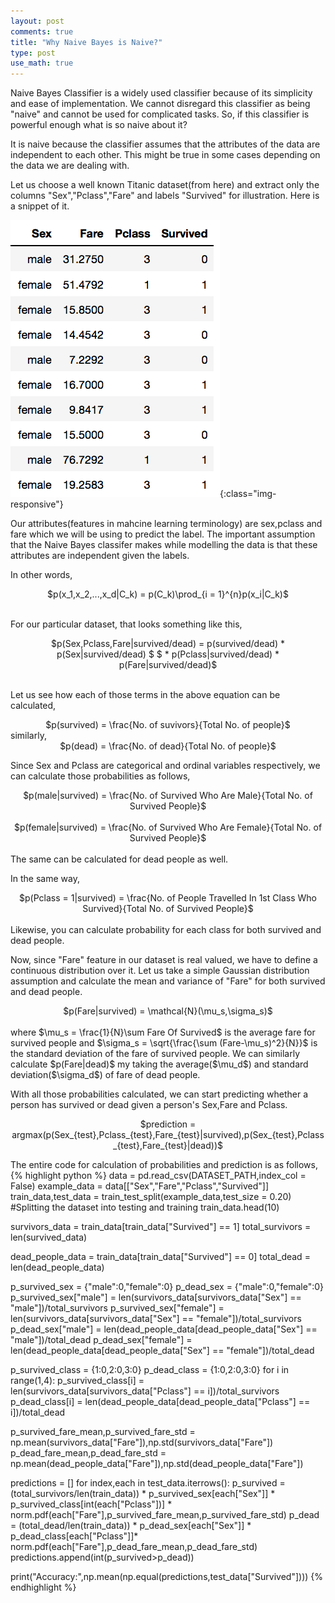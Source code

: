 ```yaml
---
layout: post
comments: true
title: "Why Naive Bayes is Naive?"
type: post
use_math: true
---
```


Naive Bayes Classifier is a widely used classifier because of its simplicity and ease of implementation. We cannot disregard this classifier as being "naive" and cannot be used for complicated tasks. So, if this classifier is powerful enough what is so naive about it?

It is naive because the classifier assumes that the attributes of the data are independent to each other. This might be true in some cases depending on the data we are dealing with.

Let us choose a well known Titanic dataset(from here) and extract only the columns "Sex","Pclass","Fare" and labels "Survived" for  illustration. Here is a snippet of it.

 ![Titanic_dataset](/assets/titanic_dataset.png){:class="img-responsive"}

Our attributes(features in mahcine learning terminology) are sex,pclass and fare which we will be using to predict the label. The important assumption that the Naive Bayes classifer makes while modelling the data is that these attributes are independent given the labels.

In other words,
<center> $p(x_1,x_2,...,x_d|C_k) = p(C_k)\prod_{i = 1}^{n}p(x_i|C_k)$ </center>
<br>

For our particular dataset, that looks something like this,
<br>
<center>$p(Sex,Pclass,Fare|survived/dead) = p(survived/dead) * p(Sex|survived/dead) $
						$ * p(Pclass|survived/dead) * p(Fare|survived/dead)$ </center>
<br>

Let us see how each of those terms in the above equation can be calculated,
<center> $p(survived) = \frac{No. of suvivors}{Total No. of people}$ </center>
similarly,
<center> $p(dead) = \frac{No. of dead}{Total No. of people}$ </center>

Since Sex and Pclass are categorical and ordinal variables respectively, we can calculate those probabilities as follows,
<center> $p(male|survived) = \frac{No. of Survived Who Are Male}{Total No. of Survived People}$ </center>
<br>
<center> $p(female|survived) = \frac{No. of Survived Who Are Female}{Total No. of Survived People}$ </center>
<br>
The same can be calculated for dead people as well.

In the same way,
<center> $p(Pclass = 1|survived) = \frac{No. of People Travelled In 1st Class Who Survived}{Total No. of Survived People}$ </center>
<br>
Likewise, you can calculate probability for each class for both survived and dead people.

Now, since "Fare" feature in our dataset is real valued, we have to define a continuous distribution over it. Let us take a simple Gaussian distribution assumption and calculate the mean and variance of "Fare" for both survived and dead people.
<center>$p(Fare|survived) = \mathcal{N}(\mu_s,\sigma_s)$</center>
<br>
where $\mu_s = \frac{1}{N}\sum Fare Of Survived$ is the average fare for survived people and $\sigma_s = \sqrt{\frac{\sum (Fare-\mu_s)^2}{N}}$ is the standard deviation of the fare of survived people. We can similarly calculate $p(Fare|dead)$ my taking the average($\mu_d$) and standard deviation($\sigma_d$) of fare of dead people.

With all those probabilities calculated, we can start predicting whether a person has survived or dead given a person's Sex,Fare and Pclass.
<center> $prediction = argmax(p(Sex_{test},Pclass_{test},Fare_{test}|survived),p(Sex_{test},Pclass_{test},Fare_{test}|dead))$</center>

The entire code for calculation of probabilities and prediction is as follows,
{% highlight python %}
data = pd.read_csv(DATASET_PATH,index_col = False)
example_data = data[["Sex","Fare","Pclass","Survived"]]
train_data,test_data = train_test_split(example_data,test_size = 0.20) #Splitting the dataset into testing and training
train_data.head(10)

survivors_data = train_data[train_data["Survived"] == 1]
total_survivors = len(survived_data)

dead_people_data = train_data[train_data["Survived"] == 0]
total_dead = len(dead_people_data)

p_survived_sex = {"male":0,"female":0}
p_dead_sex = {"male":0,"female":0}
p_survived_sex["male"] = len(survivors_data[survivors_data["Sex"] == "male"])/total_survivors
p_survived_sex["female"] = len(survivors_data[survivors_data["Sex"] == "female"])/total_survivors
p_dead_sex["male"] = len(dead_people_data[dead_people_data["Sex"] == "male"])/total_dead
p_dead_sex["female"] = len(dead_people_data[dead_people_data["Sex"] == "female"])/total_dead

p_survived_class = {1:0,2:0,3:0}
p_dead_class = {1:0,2:0,3:0}
for i in range(1,4):
    p_survived_class[i] = len(survivors_data[survivors_data["Pclass"] == i])/total_survivors
    p_dead_class[i] = len(dead_people_data[dead_people_data["Pclass"] == i])/total_dead

p_survived_fare_mean,p_survived_fare_std = np.mean(survivors_data["Fare"]),np.std(survivors_data["Fare"])
p_dead_fare_mean,p_dead_fare_std = np.mean(dead_people_data["Fare"]),np.std(dead_people_data["Fare"])

predictions = []
for index,each in test_data.iterrows():
    p_survived = (total_survivors/len(train_data)) * p_survived_sex[each["Sex"]] * p_survived_class[int(each["Pclass"])] * \
            norm.pdf(each["Fare"],p_survived_fare_mean,p_survived_fare_std)
    p_dead = (total_dead/len(train_data)) * p_dead_sex[each["Sex"]] * p_dead_class[each["Pclass"]]*\
                norm.pdf(each["Fare"],p_dead_fare_mean,p_dead_fare_std)
    predictions.append(int(p_survived>p_dead))

print("Accuracy:",np.mean(np.equal(predictions,test_data["Survived"])))
{% endhighlight %}

